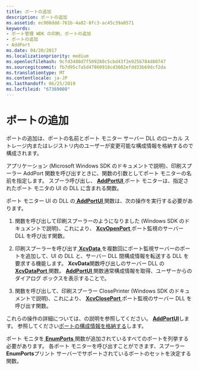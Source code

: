 ```yaml
---
title: ポートの追加
description: ポートの追加
ms.assetid: ec908ddd-761b-4a82-8fc3-ac45c39a0571
keywords:
- ポート管理 WDK の印刷、ポートの追加
- ポートの追加
- AddPort
ms.date: 04/20/2017
ms.localizationpriority: medium
ms.openlocfilehash: 9cfd3480d7f509280c5cbd43f2e925b784d80747
ms.sourcegitcommit: fb7d95c7a5d47860918cd3602efdd33b69dcf2da
ms.translationtype: MT
ms.contentlocale: ja-JP
ms.lasthandoff: 06/25/2019
ms.locfileid: "67369008"
---
```

# <a name="adding-a-port"></a>ポートの追加





ポートの追加は、ポートの名前とポート モニター サーバー DLL のローカル ストレージ内またはレジストリ内のユーザーが変更可能な構成情報を格納するので構成されます。

アプリケーション (Microsoft Windows SDK のドキュメントで説明)、印刷スプーラー AddPort 関数を呼び出すときに、関数の引数としてポート モニターの名前を指定します。 スプーラ呼び出し、 [ **AddPortUI** ](https://docs.microsoft.com/windows-hardware/drivers/ddi/content/winsplp/nf-winsplp-addportui)ポート モニターは、指定されたポート モニタの UI の DLL に含まれる関数。

ポート モニター UI の DLL の[ **AddPortUI** ](https://docs.microsoft.com/windows-hardware/drivers/ddi/content/winsplp/nf-winsplp-addportui)関数は、次の操作を実行する必要があります。

1.  関数を呼び出して印刷スプーラーのようになりました (Windows SDK のドキュメントで説明)、これにより、 [ **XcvOpenPort** ](https://docs.microsoft.com/windows-hardware/drivers/ddi/content/winsplp/nf-winsplp-xcvopenport)ポート監視のサーバー DLL を呼び出す関数。

2.  印刷スプーラーを呼び出す[ **XcvData** ](https://docs.microsoft.com/previous-versions/ff564255(v=vs.85))を複数回にポート監視サーバーのポートを追加して、UI の DLL と、サーバー DLL 間構成情報を転送する DLL を要求する機能します。 **XcvData**関数呼び出しのサーバー DLL の[ **XcvDataPort** ](https://docs.microsoft.com/windows-hardware/drivers/ddi/content/winsplp/nf-winsplp-xcvdataport)関数。 [ **AddPortUI** ](https://docs.microsoft.com/windows-hardware/drivers/ddi/content/winsplp/nf-winsplp-addportui)関数通常構成情報を取得、ユーザーからのダイアログ ボックスを表示することで。

3.  関数を呼び出して、印刷スプーラー ClosePrinter (Windows SDK のドキュメントで説明)、これにより、 [ **XcvClosePort** ](https://docs.microsoft.com/windows-hardware/drivers/ddi/content/winsplp/nf-winsplp-xcvcloseport)ポート監視のサーバー DLL を呼び出す関数。

これらの操作の詳細については、の説明を参照してください。 [ **AddPortUI**](https://docs.microsoft.com/windows-hardware/drivers/ddi/content/winsplp/nf-winsplp-addportui)します。 参照してください[ポートの構成情報を格納する](storing-port-configuration-information.md)します。

ポート モニタを[ **EnumPorts** ](https://docs.microsoft.com/previous-versions/ff548754(v=vs.85))関数が追加されているすべてのポートを列挙する必要があります。 各ポート モニターを呼び出すことができます、スプーラー **EnumPorts**プリント サーバーでサポートされているポートのセットを決定する関数。

 

 




